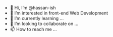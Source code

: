 - 👋 Hi, I’m @hassan-ish
- 👀 I’m interested in front-end Web Development 
- 🌱 I’m currently learning ...
- 💞️ I’m looking to collaborate on ...
- 📫 How to reach me ...

<!---
hassan-ish/hassan-ish is a ✨ special ✨ repository because its `README.md` (this file) appears on your GitHub profile.
You can click the Preview link to take a look at your changes.
--->
